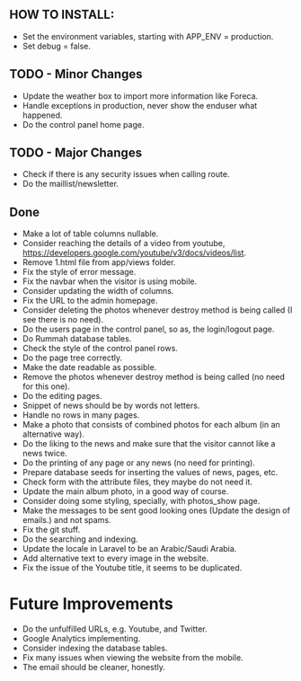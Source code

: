 
## HOW TO INSTALL:

- Set the environment variables, starting with APP_ENV = production.
- Set debug = false.

## TODO - Minor Changes

- Update the weather box to import more information like Foreca.
- Handle exceptions in production, never show the enduser what happened.
- Do the control panel home page.

## TODO - Major Changes
- Check if there is any security issues when calling route.
- Do the maillist/newsletter.

## Done

- Make a lot of table columns nullable.
- Consider reaching the details of a video from youtube, https://developers.google.com/youtube/v3/docs/videos/list.
- Remove 1.html file from app/views folder.
- Fix the style of error message.
- Fix the navbar when the visitor is using mobile.
- Consider updating the width of columns.
- Fix the URL to the admin homepage.
- Consider deleting the photos whenever destroy method is being called (I see there is no need).
- Do the users page in the control panel, so as, the login/logout page.
- Do Rummah database tables.
- Check the style of the control panel rows.
- Do the page tree correctly.
- Make the date readable as possible.
- Remove the photos whenever destroy method is being called (no need for this one).
- Do the editing pages.
- Snippet of news should be by words not letters.
- Handle no rows in many pages.
- Make a photo that consists of combined photos for each album (in an alternative way).
- Do the liking to the news and make sure that the visitor cannot like a news twice.
- Do the printing of any page or any news (no need for printing).
- Prepare database seeds for inserting the values of news, pages, etc.
- Check form with the attribute files, they maybe do not need it.
- Update the main album photo, in a good way of course.
- Consider doing some styling, specially, with photos_show page.
- Make the messages to be sent good looking ones (Update the design of emails.) and not spams.
- Fix the git stuff.
- Do the searching and indexing.
- Update the locale in Laravel to be an Arabic/Saudi Arabia.
- Add alternative text to every image in the website.
- Fix the issue of the Youtube title, it seems to be duplicated.

# Future Improvements

- Do the unfulfilled URLs, e.g. Youtube, and Twitter.
- Google Analytics implementing.
- Consider indexing the database tables.
- Fix many issues when viewing the website from the mobile.
- The email should be cleaner, honestly.
